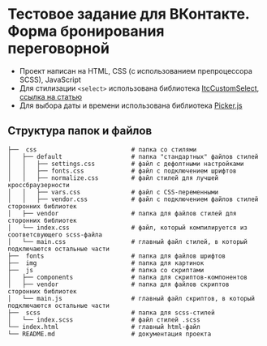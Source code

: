 # Тестовое задание для ВКонтакте. Форма бронирования переговорной

* Проект написан на HTML, CSS (с использованием препроцессора SCSS), JavaScript
* Для стилизации ```<select>``` использована библиотека [ItcCustomSelect](https://github.com/itchief/ui-components/tree/master/custom-select), [ссылка на статью](https://itchief.ru/javascript/custom-select)
* Для выбора даты и времени использована библиотека [Picker.js](https://github.com/fengyuanchen/pickerjs#methods)

## Структура папок и файлов

```
├──  css                          # папка со стилями
│   ├── default                   # папка "стандартных" файлов стилей
│   │   ├── settings.css          # файл с дефолтными настройками
│   │   ├── fonts.css             # файл с подключением шрифтов
│   │   ├── normalize.css         # файл стилей для лучшей кроссбраузерности
│   │   ├── vars.css              # файл с CSS-переменными
│   │   ├── vendor.css            # файл с подключением файлов стилей сторонних библиотек
│   ├── vendor                    # папка для файлов стилей для сторонних библиотек
│   └── index.css                 # файл, который компилируется из соответсвующего scss-файла
│   └── main.css                  # главный файл стилей, в который подключаются остальные части
├──  fonts                        # папка для файлов шрифтов
├──  img                          # папка для картинок
├──  js                           # папка со скриптами
│   ├── components                # папка для скриптов-компонентов
│   ├── vendor                    # папка для файлов скриптов сторонних библиотек
│   └── main.js                   # главный файл скриптов, в который подключаются остальные части
├──  scss                         # папка для scss-стилей
│   └── index.scss                # файл стилей .scss
└── index.html                    # главный html-файл
└── README.md                     # документация проекта
```